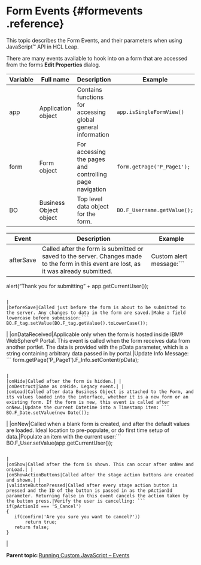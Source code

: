 # Form Events {#formevents .reference}

This topic describes the Form Events, and their parameters when using JavaScript™ API in HCL Leap.

There are many events available to hook into on a form that are accessed from the forms **Edit Properties** dialog.

|Variable|Full name|Description|Example|Type|
|--------|---------|-----------|-------|----|
|app|Application object|Contains functions for accessing global general information|`app.isSingleFormView()`|GUI|
|form|Form object|For accessing the pages and controlling page navigation|`form.getPage('P_Page1');`|GUI|
|BO|Business Object object|Top level data object for the form.|`BO.F_Username.getValue();`|DATA|

|Event|Description|Example|
|-----|-----------|-------|
|afterSave|Called after the form is submitted or saved to the server. Changes made to the form in this event are lost, as it was already submitted.|Custom alert message:```
alert(“Thank you for submitting” + app.getCurrentUser());
```

|
|beforeSave|Called just before the form is about to be submitted to the server. Any changes to data in the form are saved.|Make a field lowercase before submission:```
BO.F_tag.setValue(BO.F_tag.getValue().toLowerCase()); 
```

|
|onDataReceived|Applicable only when the form is hosted inside IBM® WebSphere® Portal. This event is called when the form receives data from another portlet. The data is provided with the pData parameter, which is a string containing arbitrary data passed in by portal.|Update Info Message: ```
form.getPage('P_Page1').F_Info.setContent(pData);
```

|
|onHide|Called after the form is hidden.| |
|onDestruct|Same as onHide. Legacy event.| |
|onLoad|Called after data Business Object is attached to the Form, and its values loaded into the interface, whether it is a new form or an existing form. If the form is new, this event is called after onNew.|Update the current Datetime into a Timestamp item: ```
BO.F_Date.setValue(new Date()); 
```

|
|onNew|Called when a blank form is created, and after the default values are loaded. Ideal location to pre-populate, or do first time setup of data.|Populate an item with the current user:```
BO.F_User.setValue(app.getCurrentUser());
```

|
|onShow|Called after the form is shown. This can occur after onNew and onLoad.| |
|onShowActionButtons|Called after the stage action buttons are created and shown.| |
|validateButtonPressed|Called after every stage action button is pressed and the ID of the button is passed in as the pActionId parameter. Returning false in this event cancels the action taken by the button press.|Verify the user is cancelling: ```
if(pActionId === 'S_Cancel')
{    
   if(confirm('Are you sure you want to cancel?'))
       return true;
   return false;
} 
```

|

**Parent topic:**[Running Custom JavaScript – Events](ref_jsapi_running_custom_js_events.md)

